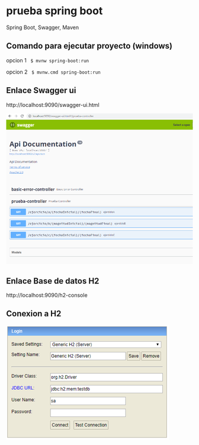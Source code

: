 # prueba spring boot
Spring Boot, Swagger, Maven


## Comando para ejecutar proyecto (windows)
opcion 1 `` $ mvnw spring-boot:run`` 

opcion 2 `` $ mvnw.cmd spring-boot:run`` 

## Enlace Swagger ui
http://localhost:9090/swagger-ui.html

![imagen](https://raw.githubusercontent.com/maguila/prueba_cnt_spring/master/img02.png)

## Enlace Base de datos H2
http://localhost:9090/h2-console

## Conexion a H2
![imagen](https://raw.githubusercontent.com/maguila/prueba_cnt_spring/master/img01.png)